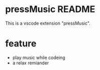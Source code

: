 # pressMusic README

This is a vscode extension "pressMusic". 

# feature
* play music while codeing
* a relax remiander
